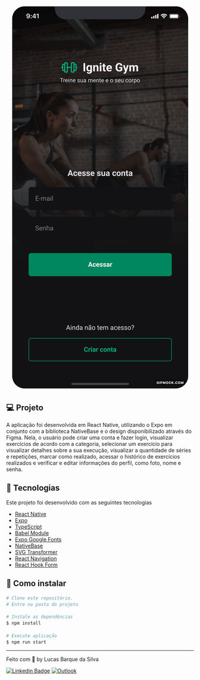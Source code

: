 <h1 align="center">
    <img alt="Ignite Gym" title="Ignite Gym" src=".github/preview.gif" />
</h1>

## 💻 Projeto

A aplicação foi desenvolvida em React Native, utilizando o Expo em conjunto com a biblioteca NativeBase e o design disponibilizado através do Figma. Nela, o usuário pode criar uma conta e fazer login, visualizar exercícios de acordo com a categoria, selecionar um exercício para visualizar detalhes sobre a sua execução, visualizar a quantidade de séries e repetições, marcar como realizado, acessar o histórico de exercícios realizados e verificar e editar informações do perfil, como foto, nome e senha.

## 🧪 Tecnologias

Este projeto foi desenvolvido com as seguintes tecnologias

- [React Native](https://reactnative.dev/)
- [Expo](https://expo.dev/)
- [TypeScript](https://www.typescriptlang.org/)
- [Babel Module](https://www.npmjs.com/package/babel-plugin-module-resolver)
- [Expo Google Fonts](https://docs.expo.dev/guides/using-custom-fonts/)
- [NativeBase](https://nativebase.io/)
- [SVG Transformer](https://github.com/kristerkari/react-native-svg-transformer)
- [React Navigation](https://reactnavigation.org/)
- [React Hook Form](https://react-hook-form.com/)

## 🚀 Como instalar

```bash
# Clone este repositório.
# Entre na pasta do projeto

# Instale as dependências
$ npm install

# Execute aplicação
$ npm run start

```

---

<p>Feito com 💜 by Lucas Barque da Silva</p>

[![Linkedin Badge](https://img.shields.io/badge/-lucasbarque-blue?style=flat-square&logo=Linkedin&logoColor=white&link=https://www.linkedin.com/in/lucas-barque/)](https://www.linkedin.com/in/lucas-barque/)
[![Outlook](https://img.shields.io/badge/Microsoft_Outlook-0078D4?style=flat-square&logo=microsoft-outlook&logoColor=whitelink=mailto:lucasbarquedasilva@hotmail.com)](mailto:lucasbarquedasilva@hotmail.com)

